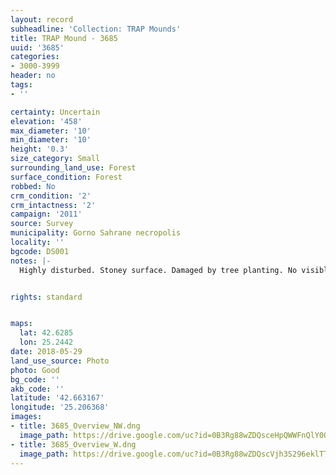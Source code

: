 ```yaml
---
layout: record
subheadline: 'Collection: TRAP Mounds'
title: TRAP Mound - 3685
uuid: '3685'
categories:
- 3000-3999
header: no
tags:
- ''

certainty: Uncertain
elevation: '458'
max_diameter: '10'
min_diameter: '10'
height: '0.3'
size_category: Small
surrounding_land_use: Forest
surface_condition: Forest
robbed: No
crm_condition: '2'
crm_intactness: '2'
campaign: '2011'
source: Survey
municipality: Gorno Sahrane necropolis
locality: ''
bgcode: DS001
notes: |-
  Highly disturbed. Stoney surface. Damaged by tree planting. No visible robbers trenches.


rights: standard


maps:
  lat: 42.6285
  lon: 25.2442
date: 2018-05-29
land_use_source: Photo
photo: Good
bg_code: ''
akb_code: ''
latitude: '42.663167'
longitude: '25.206368'
images:
- title: 3685_Overview_NW.dng
  image_path: https://drive.google.com/uc?id=0B3Rg88wZDQsceHpQWWFnQlY0OFU
- title: 3685_Overview_W.dng
  image_path: https://drive.google.com/uc?id=0B3Rg88wZDQscVjh3S296eklTT2s
---
```

